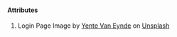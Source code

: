#### Attributes
1. Login Page Image by <a href="https://unsplash.com/@yente95?utm_content=creditCopyText&utm_medium=referral&utm_source=unsplash">Yente Van Eynde</a> on <a href="https://unsplash.com/photos/two-people-on-paddle-boards-in-the-water-cIJ6ABNA6H8?utm_content=creditCopyText&utm_medium=referral&utm_source=unsplash">Unsplash</a>
      